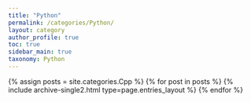 ```yaml
---
title: "Python"
permalink: /categories/Python/
layout: category
author_profile: true
toc: true
sidebar_main: true
taxonomy: Python
---
```


{% assign posts = site.categories.Cpp %}
{% for post in posts %} {% include archive-single2.html type=page.entries_layout %} {% endfor %}